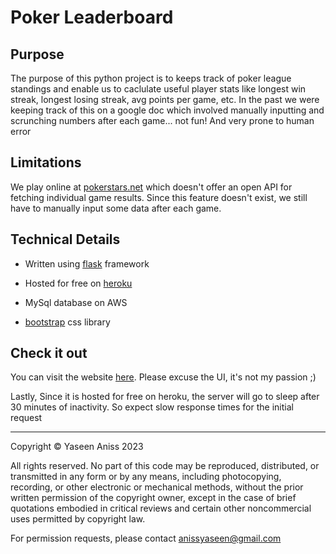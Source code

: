 # Poker Leaderboard

## Purpose

The purpose of this python project is to keeps track of poker league standings and enable us to caclulate useful player stats like longest win streak, longest losing streak, avg points per game, etc. In the past we were keeping track of this on a google doc which involved manually inputting and scrunching numbers after each game... not fun! And very prone to human error

## Limitations

We play online at [pokerstars.net](www.pokerstars.net) which doesn't offer an open API for fetching individual game results. Since this feature doesn't exist, we still have to manually input some data after each game.

## Technical Details

* Written using [flask](https://flask.palletsprojects.com/en/1.1.x/) framework

* Hosted for free on [heroku](heroku.com)

* MySql database on AWS

* [bootstrap](https://getbootstrap.com/) css library

## Check it out

You can visit the website [here](https://poker-season-app.herokuapp.com/season/2). Please excuse the UI, it's not my passion ;) 

Lastly, Since it is hosted for free on heroku, the server will go to sleep after 30 minutes of inactivity. So expect slow response times for the initial request
_____
Copyright © Yaseen Aniss 2023

All rights reserved. No part of this code may be reproduced, distributed, or transmitted in any form or by any means, including photocopying, recording, or other electronic or mechanical methods, without the prior written permission of the copyright owner, except in the case of brief quotations embodied in critical reviews and certain other noncommercial uses permitted by copyright law.

For permission requests, please contact anissyaseen@gmail.com


